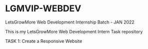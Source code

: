 # LGMVIP-WEBDEV
LetsGrowMore Web Development Internship Batch - JAN 2022

This is my LetsGrowMore Web Development Intern Task repository

TASK 1:
  Create a Responsive Website
